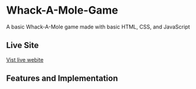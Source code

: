 # Whack-A-Mole-Game
A basic Whack-A-Mole game made with basic HTML, CSS, and JavaScript

## Live Site
[Vist live webite](https://wack-tha-mole.netlify.app/)

## Features and Implementation
